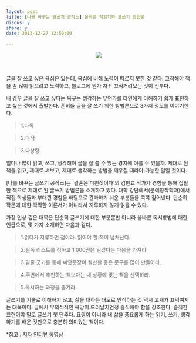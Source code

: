 ```yaml
---
layout: post
title: [나를 바꾸는 글쓰기 공작소] 올바른 책읽기와 글쓰기 방법론
disqus: y
share: y
date: 2013-12-27 12:50:00

---
```


<p align=center>
<img src=http://beatshon.github.io/images/book2.jpg>
</p>
</br>

글을 잘 쓰고 싶은 욕심은 있는데, 욕심에 비해 노력이 따르지 못한 것 같다. 고작해야 책을 좀 많이 읽으려고 노력하고, 블로그에 뭔가 자꾸 끄적거려보는 것이 전부다.
 
내 경우 글을 잘 쓰고 싶다는 욕구는 생각하는 무언가를 타인에게 이해하기 쉽게 표현하고 싶은 것에서 출발한다. 흔히들 글을 잘 쓰기 위한 방법론으로 3가지 정도를 이야기한다. 

>1.다독

>2.다작

>3.다상량

얼마나 많이 읽고, 쓰고, 생각해야 글을 잘 쓸 수 있는 경지에 이를 수 있을까. 제대로 된 책을 읽고, 제대로 써보고, 제대로 생각하는 방법을 깨우칠 때라야 가능한 일일 것이다. 

[나를 바꾸는 글쓰기 공작소]는 '결혼은 미친짓이다'의 김만교 작가가 경험을 통해 집필한 책으로 제대로 된 글쓰기 방법론을 소개하고 있다. 대학 강단에서(문예창작학과)에서 직접 학생들과 부대낀 경험을 바탕으로 간과하기 쉬운 부분들을 콕콕 짚어낸다. 단순히 작문에 대한 딱딱한 이론서가 아니라서 지루하지 않게 읽을 수 있다.

가장 인상 깊은 대목은 단순히 글쓰기에 대한 부분뿐만 아니라 올바른 독서방법에 대한 언급으로, 몇 가지 소개하면 다음과 같다.

>1.읽다가 지루하면 접어라. 읽어야 할 책이 넘쳐난다.

>2.필독 리스트를 정하고 1,000권은 읽겠다는 마음을 가져라

>3.밑줄 긋기를 통해 씨앗문장이 될만한 좋은 문구를 많이 만들어라.

>4.주변에서 추천하는 책보다는 내 상황에 맞는 책을 선택하라.

>5.독서하는 과정을 즐겨라.

글쓰기를 기술로 이해하지 않고, 삶을 대하는 태도로 인식하는 것 역시 고개가 끄덕여지는 대목이다. 글에서 무의식적인 욕망이 드러날지언정 솔직해야 함을 강조한다. 솔직한 표현이야 말로 글쓰기 첫 단추다. 요령이 아니라 내 삶을 풍요롭게 하는 읽기, 쓰기, 생각하기를 배운 것만으로 충분히 의미있는 책이다. 

*참고 :  [저자 인터뷰 동영상](http://tvpot.daum.net/clip/ClipView.do?clipid=15003449&rtes=y)


